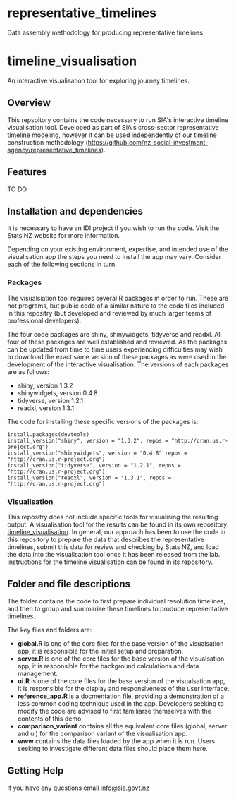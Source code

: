 # representative_timelines
Data assembly methodology for producing representative timelines

# timeline_visualisation

An interactive visualisation tool for exploring journey timelines.

## Overview

This repsoitory contains the code necessary to run SIA's interactive timeline visualisation tool. Developed as part of SIA's cross-sector representative timeline modeling, however it can be used independently of our timeline construction methodology (https://github.com/nz-social-investment-agency/representative_timelines).

## Features

TO DO

## Installation and dependencies



It is necessary to have an IDI project if you wish to run the code. Visit the Stats NZ website for more information.

Depending on your existing environment, expertise, and intended use of the visualisation app the steps you need to install the app may vary. Consider each of the following sections in turn.

### Packages

The visualsiation tool requires several R packages in order to run. These are not programs, but public code of a similar nature to the code files included in this repositry (but developed and reviewed by much larger teams of professional developers).

The four code packages are shiny, shinywidgets, tidyverse and readxl. All four of these packages are well established and reviewed. As the packages can be updated from time to time users experiencing difficulties may wish to download the exact same version of these packages as were used in the development of the interactive visualisation. The versions of each packages are as follows:

 - shiny, version 1.3.2
 - shinywidgets, version 0.4.8
 - tidyverse, version 1.2.1
 - readxl, version 1.3.1

The code for installing these specific versions of the packages is:
```
install.packages(devtools)
install_version("shiny", version = "1.3.2", repos = "http://cran.us.r-project.org")
install_version("shinywidgets", version = "0.4.8" repos = "http://cran.us.r-project.org")
install_version("tidyverse", version = "1.2.1", repos = "http://cran.us.r-project.org")
install_version("readxl", version = "1.3.1", repos = "http://cran.us.r-project.org")
```

### Visualisation

This repositry does not include specific tools for visualising the resulting output. A visualisation tool for the results can be found in its own repository: [timeline_visualisation](https://github.com/nz-social-investment-agency/timeline_visualisation). In general, our approach has been to use the code in this repository to prepare the data that describes the representative timelines, submit this data for review and checking by Stats NZ, and load the data into the visualisation tool once it has been released from the lab. Instructions for the timeline visualisation can be found in its repository.

## Folder and file descriptions
The folder contains the code to first prepare individual resolution timelines, and then to group and summarise these timelines to produce representative timelines.

The key files and folders are:

 - **global.R** is one of the core files for the base version of the visualsation app, it is responsible for the initial setup and preparation.
- **server.R** is one of the core files for the base version of the visualsation app, it is responsible for the background calculations and data management.
- **ui.R** is one of the core files for the base version of the visualsation app, it is responsible for the display and responsiveness of the user interface.
- **reference_app.R** is a docmentation file, providing a demonstration of a less common coding technique used in the app. Developers seeking to modify the code are advised to first familiarse themselves with the contents of this demo.
- **comparison_variant** contains all the equivalent core files (global, server and ui) for the comparison variant of the visualisation app.
- **www** contains the data files loaded by the app when it is run. Users seeking to investigate different data files should place them here.

## Getting Help
If you have any questions email info@sia.govt.nz

